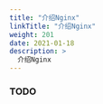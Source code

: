 ```yaml
---
title: "介绍Nginx"
linkTitle: "介绍Nginx"
weight: 201
date: 2021-01-18
description: >
  介绍Nginx
---
```


### TODO


